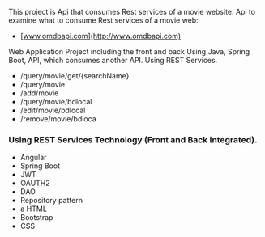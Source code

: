 This project is Api that consumes Rest services of a movie website. Api to examine what to consume Rest services of a movie web:

* [www.omdbapi.com](http://www.omdbapi.com)


Web Application Project including the front and back
Using Java, Spring Boot, API, which consumes another API.
Using REST Services.

* /query/movie/get/{searchName}
* /query/movie
* /add/movie
* /query/movie/bdlocal
* /edit/movie/bdlocal
* /remove/movie/bdloca


### Using REST Services Technology (Front and Back integrated). ###

* Angular
* Spring Boot
* JWT
* OAUTH2
* DAO
* Repository pattern
* a HTML
* Bootstrap
* CSS

